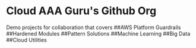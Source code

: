 # Cloud AAA Guru's Github Org

Demo projects for collaboration that covers 
##AWS Platform Guardrails
##Hardened Modules
##Pattern Solutions
##Machine Learning
##Big Data
##Cloud Utilities

